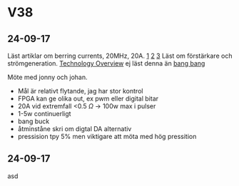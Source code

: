 # V38
## 24-09-17
Läst artiklar om berring currents, 20MHz, 20A. [1](https://blog.est-aegis.com/three-types-of-bearing-current) [2](file:///C:/Users/A1201-admin/Downloads/Circulating_bearing_currents_quantification-1.pdf) [3](https://www.est-aegis.com/bearing-protection/shaft-voltage-and-bearing-currents/)
Läst om förstärkare och strömgeneration. [Technology Overview](obsidian://open?vault=Exjobb&file=Ultra-High-Bandwidth_Power_Amplifiers_A_Technology_Overview_and_Future_Prospects.pdf)  ej läst denna än [bang bang ](https://ieeexplore.ieee.org/document/1297944)

Möte med jonny och johan.
* Mål är relativt flytande, jag har stor kontrol
* FPGA kan ge olika out, ex pwm eller digital bitar
* 20A vid extremfall <0.5 $\Omega$  -> 100w max i pulser
* 1-5w continuerligt
* bang buck
* åtminståne skri om digtal DA alternativ
* pressision tpy 5% men viktigare att möta med hög pressition

## 24-09-17
asd